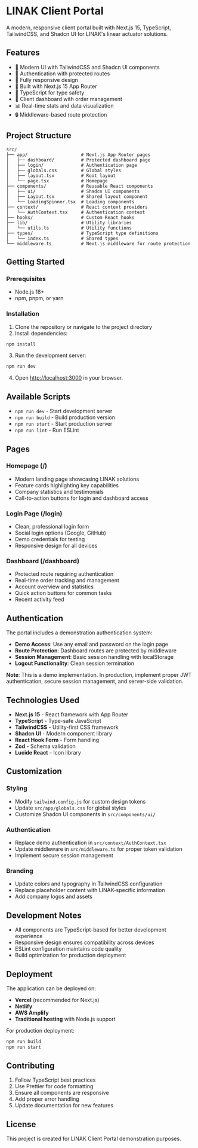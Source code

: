 # LINAK Client Portal

A modern, responsive client portal built with Next.js 15, TypeScript, TailwindCSS, and Shadcn UI for LINAK's linear actuator solutions.

## Features

- 🎨 Modern UI with TailwindCSS and Shadcn UI components
- 🔐 Authentication with protected routes
- 📱 Fully responsive design
- 🚀 Built with Next.js 15 App Router
- 💪 TypeScript for type safety
- 🎯 Client dashboard with order management
- 📊 Real-time stats and data visualization
- 🔒 Middleware-based route protection

## Project Structure

```
src/
├── app/                    # Next.js App Router pages
│   ├── dashboard/          # Protected dashboard page
│   ├── login/              # Authentication page
│   ├── globals.css         # Global styles
│   ├── layout.tsx          # Root layout
│   └── page.tsx            # Homepage
├── components/             # Reusable React components
│   ├── ui/                 # Shadcn UI components
│   ├── Layout.tsx          # Shared layout component
│   └── LoadingSpinner.tsx  # Loading components
├── context/                # React context providers
│   └── AuthContext.tsx     # Authentication context
├── hooks/                  # Custom React hooks
├── lib/                    # Utility libraries
│   └── utils.ts            # Utility functions
├── types/                  # TypeScript type definitions
│   └── index.ts            # Shared types
└── middleware.ts           # Next.js middleware for route protection
```

## Getting Started

### Prerequisites

- Node.js 18+ 
- npm, pnpm, or yarn

### Installation

1. Clone the repository or navigate to the project directory
2. Install dependencies:

```bash
npm install
```

3. Run the development server:

```bash
npm run dev
```

4. Open [http://localhost:3000](http://localhost:3000) in your browser.

## Available Scripts

- `npm run dev` - Start development server
- `npm run build` - Build production version
- `npm run start` - Start production server
- `npm run lint` - Run ESLint

## Pages

### Homepage (/)
- Modern landing page showcasing LINAK solutions
- Feature cards highlighting key capabilities
- Company statistics and testimonials
- Call-to-action buttons for login and dashboard access

### Login Page (/login)
- Clean, professional login form
- Social login options (Google, GitHub)
- Demo credentials for testing
- Responsive design for all devices

### Dashboard (/dashboard)
- Protected route requiring authentication
- Real-time order tracking and management
- Account overview and statistics
- Quick action buttons for common tasks
- Recent activity feed

## Authentication

The portal includes a demonstration authentication system:

- **Demo Access**: Use any email and password on the login page
- **Route Protection**: Dashboard routes are protected by middleware
- **Session Management**: Basic session handling with localStorage
- **Logout Functionality**: Clean session termination

**Note**: This is a demo implementation. In production, implement proper JWT authentication, secure session management, and server-side validation.

## Technologies Used

- **Next.js 15** - React framework with App Router
- **TypeScript** - Type-safe JavaScript
- **TailwindCSS** - Utility-first CSS framework
- **Shadcn UI** - Modern component library
- **React Hook Form** - Form handling
- **Zod** - Schema validation
- **Lucide React** - Icon library

## Customization

### Styling
- Modify `tailwind.config.js` for custom design tokens
- Update `src/app/globals.css` for global styles
- Customize Shadcn UI components in `src/components/ui/`

### Authentication
- Replace demo authentication in `src/context/AuthContext.tsx`
- Update middleware in `src/middleware.ts` for proper token validation
- Implement secure session management

### Branding
- Update colors and typography in TailwindCSS configuration
- Replace placeholder content with LINAK-specific information
- Add company logos and assets

## Development Notes

- All components are TypeScript-based for better development experience
- Responsive design ensures compatibility across devices
- ESLint configuration maintains code quality
- Build optimization for production deployment

## Deployment

The application can be deployed on:

- **Vercel** (recommended for Next.js)
- **Netlify**
- **AWS Amplify**
- **Traditional hosting** with Node.js support

For production deployment:

```bash
npm run build
npm run start
```

## Contributing

1. Follow TypeScript best practices
2. Use Prettier for code formatting
3. Ensure all components are responsive
4. Add proper error handling
5. Update documentation for new features

## License

This project is created for LINAK Client Portal demonstration purposes.
